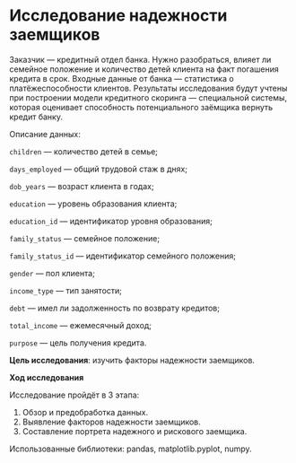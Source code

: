 # Исследование надежности заемщиков

Заказчик — кредитный отдел банка. Нужно разобраться, влияет ли семейное положение и количество детей клиента на факт погашения кредита в срок. Входные данные от банка — статистика о платёжеспособности клиентов.
Результаты исследования будут учтены при построении модели кредитного скоринга — специальной системы, которая оценивает способность потенциального заёмщика вернуть кредит банку.

Описание данных:

`children` — количество детей в семье;

`days_employed` — общий трудовой стаж в днях;

`dob_years` — возраст клиента в годах;

`education` — уровень образования клиента;

`education_id` — идентификатор уровня образования;

`family_status` — семейное положение;

`family_status_id` — идентификатор семейного положения;

`gender` — пол клиента;

`income_type` — тип занятости;

`debt` — имел ли задолженность по возврату кредитов;

`total_income` — ежемесячный доход;

`purpose` — цель получения кредита.



**Цель исследования**: изучить факторы надежности заемщиков.

**Ход исследования**

Исследование пройдёт в 3 этапа:
 1. Обзор и предобработка данных.
 2. Выявление факторов надежности заемщиков.
 3. Составление портрета надежного и рискового заемщика.

Использованные библиотеки: pandas, matplotlib.pyplot, numpy.


